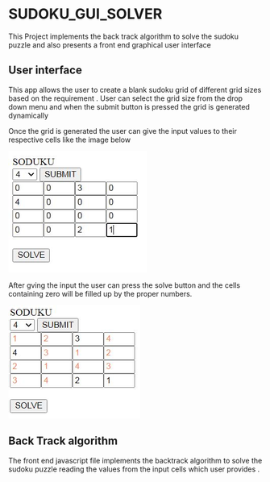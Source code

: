 # SUDOKU_GUI_SOLVER
This Project implements the back track algorithm to solve the sudoku puzzle and also presents a front end graphical user interface 

## User interface 
This app allows the user to create a blank sudoku grid of different grid sizes based on the requirement .
User can select the grid size from the drop down menu and when the submit button is pressed the grid is generated dynamically

Once the grid is generated the user can give the input values to their respective cells like the image below

![](images/sudoku1.JPG)

After gving the input the user can press the solve button and the cells containing zero will be filled up by the proper numbers.

![](images/sudoku_sol1.JPG)

## Back Track algorithm
The front end javascript file implements the backtrack algorithm to solve the sudoku puzzle reading the values from the input cells which user provides .
